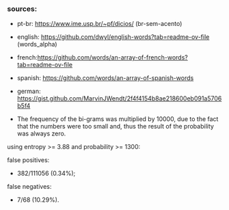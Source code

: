 ### sources:

- pt-br: https://www.ime.usp.br/~pf/dicios/ (br-sem-acento)
- english: https://github.com/dwyl/english-words?tab=readme-ov-file (words_alpha)
- french:https://github.com/words/an-array-of-french-words?tab=readme-ov-file
- spanish: https://github.com/words/an-array-of-spanish-words
- german: https://gist.github.com/MarvinJWendt/2f4f4154b8ae218600eb091a5706b5f4

- The frequency of the bi-grams was multiplied by 10000, due to the fact that the numbers were too small and, thus the result of the probability was always zero.

using entropy >= 3.88 and probability >= 1300:

false positives:

- 382/111056 (0.34%);

false negatives:

- 7/68 (10.29%).
